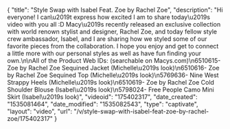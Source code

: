 {
    "title": "Style Swap with Isabel Feat. Zoe by Rachel Zoe",
    "description": "Hi everyone! I can\u2019t express how excited I am to share today\u2019s video with you all :D Macy\u2019s recently released an exclusive collection with world renown stylist and designer, Rachel Zoe, and today fellow style crew ambassador, Isabel, and I are sharing how we styled some of our favorite pieces from the collaboration. I hope you enjoy and get to connect a little more with our personal styles as well as have fun finding your own.\n\nAll of the Product Web IDs: (searchable on Macys.com)\n6510615- Zoe by Rachel Zoe Sequined Jacket (Michelle\u2019s look)\n6510616- Zoe by Rachel Zoe Sequined Top (Michelle\u2019s look)\n5769636- Nine West Strappy Heels (Michelle\u2019s look)\n6510619- Zoe by Rachel Zoe Cold Shoulder Blouse (Isabel\u2019s look)\n5798024- Free People Camo Mini Skirt (Isabel\u2019s look)",
    "videoid": "175402317",
    "date_created": "1535081464",
    "date_modified": "1535082543",
    "type": "captivate",
    "layout": "video",
    "url": "\/v\/style-swap-with-isabel-feat-zoe-by-rachel-zoe\/175402317"
}